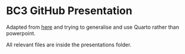 # BC3 GitHub Presentation

Adapted from [here](https://github.com/ljchueca/BC3-git-workshop/) and trying to generalise and use Quarto rather than powerpoint.

All relevant files are inside the presentations folder.